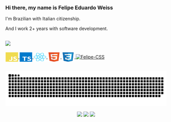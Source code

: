 ### Hi there, my name is Felipe Eduardo Weiss

I'm Brazilian with Italian citizenship.

And I work 2+ years with software development.

##

<div>
  <a href="https://github.com/FelipeWeiss">
      <!--<img height="180em" src="https://github-readme-stats.vercel.app/api?username=FelipeWeiss&show_icons=true&theme=dracula&include_all_commits=true&count_private=true"/>-->
    <img height="180em" src="https://github-readme-stats.vercel.app/api/top-langs/?username=FelipeWeiss&layout=compact&langs_count=7&theme=dracula"/>
</div>

<div style="display: inline_block"><br>
  <img align="center" alt="Felipe-Js" height="30" width="40" src="https://raw.githubusercontent.com/devicons/devicon/master/icons/javascript/javascript-plain.svg">
  <img align="center" alt="Felipe-Ts" height="30" width="40" src="https://raw.githubusercontent.com/devicons/devicon/master/icons/typescript/typescript-plain.svg">
  <img align="center" alt="Felipe-React" height="30" width="40" src="https://raw.githubusercontent.com/devicons/devicon/master/icons/react/react-original.svg">
  <img align="center" alt="Felipe-HTML" height="30" width="40" src="https://raw.githubusercontent.com/devicons/devicon/master/icons/html5/html5-original.svg">
  <img align="center" alt="Felipe-CSS" height="30" width="40" src="https://raw.githubusercontent.com/devicons/devicon/master/icons/css3/css3-original.svg">
  <img align="center" alt="Felipe-CSS" height="30" width="110" src="https://camo.githubusercontent.com/96aa67b081cfcb615402ca9bb751eef7e1123023490eb3594f489bf81580246c/68747470733a2f2f70742e636f6d6d756e6974792e696e74657273797374656d732e636f6d2f73697465732f64656661756c742f66696c65732f696e6c696e652f696d616765732f63616368655f6c6f676f2e706e67">
</div> 

##

<div align="center">
  
  ![Snake animation](https://github.com/FelipeWeiss/FelipeWeiss/blob/output/github-contribution-grid-snake.svg)
  
  <a href="https://instagram.com/felipe_weiss_" target="_blank"><img src="https://img.shields.io/badge/-Instagram-%23E4405F?style=for-the-badge&logo=instagram&logoColor=white" target="_blank"></a>
  <a href = "mailto:felipeew19@gmail.com"><img src="https://img.shields.io/badge/-Gmail-%23333?style=for-the-badge&logo=gmail&logoColor=white" target="_blank"></a>
  <a href="https://www.linkedin.com/in/felipeeduardoweiss/" target="_blank"><img src="https://img.shields.io/badge/-LinkedIn-%230077B5?style=for-the-badge&logo=linkedin&logoColor=white" target="_blank"></a> 
</div>
